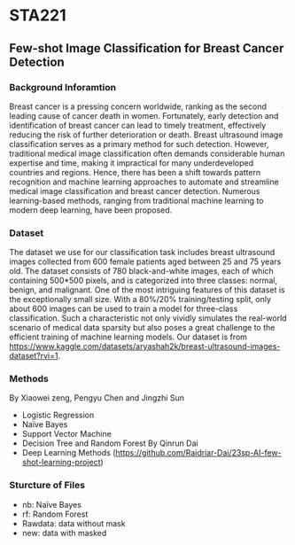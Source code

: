 # STA221
## Few-shot Image Classification for Breast Cancer Detection

### Background Inforamtion

Breast cancer is a pressing concern worldwide, ranking as the second leading cause of cancer death in women. Fortunately, early detection and identification of breast cancer can lead to timely treatment, effectively reducing the risk of further deterioration or death. Breast ultrasound image classification serves as a primary method for such detection. However, traditional medical image classification often demands considerable human expertise and time, making it impractical for many underdeveloped countries and regions. Hence, there has been a shift towards pattern recognition and machine learning approaches to automate and streamline medical image classification and breast cancer detection. Numerous learning-based methods, ranging from traditional machine learning to modern deep learning, have been proposed.

### Dataset 

The dataset we use for our classification task includes breast ultrasound images collected from 600 female patients aged between 25 and 75 years old. The dataset consists of 780 black-and-white images, each of which containing 500*500 pixels, and is categorized into three classes: normal, benign, and malignant. One of the most intriguing features of this dataset is the exceptionally small size. With a 80\%/20\% training/testing split, only about 600 images can be used to train a model for three-class classification. Such a characteristic not only vividly simulates the real-world scenario of medical data sparsity but also poses a great challenge to the efficient training of machine learning models.
Our dataset is from https://www.kaggle.com/datasets/aryashah2k/breast-ultrasound-images-dataset?rvi=1.

### Methods

By Xiaowei zeng, Pengyu Chen and Jingzhi Sun
-  Logistic Regression
-  Naïve Bayes
-  Support Vector Machine
-  Decision Tree and Random Forest
By Qinrun Dai
-  Deep Learning Methods (https://github.com/Raidriar-Dai/23sp-AI-few-shot-learning-project)

### Sturcture of Files
- nb: Naïve Bayes
- rf: Random Forest
- Rawdata: data without mask
- new: data with masked
